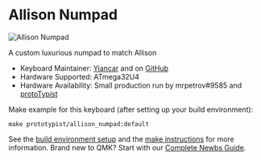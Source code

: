 # Allison Numpad

![Allison Numpad](https://i.imgur.com/tvLtu4K.jpg)

A custom luxurious numpad to match Allison

* Keyboard Maintainer: [Yiancar](http://yiancar-designs.com/) and on [GitHub](https://github.com/yiancar)
* Hardware Supported: ATmega32U4
* Hardware Availability: Small production run by mrpetrov#9585 and [protoTypist](https://discord.gg/UvskpBB)

Make example for this keyboard (after setting up your build environment):

    make prototypist/allison_numpad:default

See the [build environment setup](https://docs.qmk.fm/#/getting_started_build_tools) and the [make instructions](https://docs.qmk.fm/#/getting_started_make_guide) for more information. Brand new to QMK? Start with our [Complete Newbs Guide](https://docs.qmk.fm/#/newbs).
